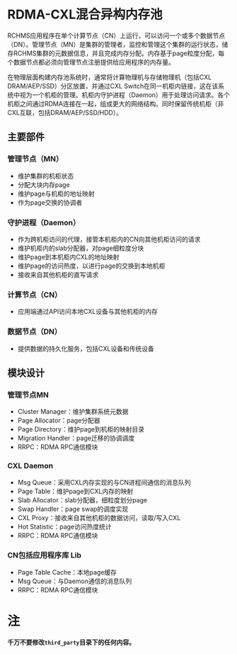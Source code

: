 # RDMA-CXL混合异构内存池

RCHMS应用程序在单个计算节点（CN）上运行，可以访问一个或多个数据节点（DN）。管理节点（MN）是集群的管理者，监控和管理这个集群的运行状态，储存RCHMS集群的元数据信息，并且完成内存分配。内存基于page粒度分配，每个数据节点都必须向管理节点注册提供给应用程序的内存量。

在物理层面构建内存池系统时，通常将计算物理机与存储物理机（包括CXL DRAM/AEP/SSD）分区放置，并通过CXL Switch在同一机柜内链接，这在该系统中视为一个机柜的管理。机柜内守护进程（Daemon）用于处理访问请求。各个机柜之间通过RDMA连接在一起，组成更大的网络结构。同时保留传统机柜（非CXL互联，包括DRAM/AEP/SSD/HDD）。

## 主要部件

### 管理节点（MN）
* 维护集群的机柜状态
* 分配大块内存page
* 维护page与机柜的地址映射
* 作为page交换的协调者

### 守护进程（Daemon）
* 作为跨机柜访问的代理，接管本机柜内的CN向其他机柜访问的请求
* 维护机柜内的slab分配器，对page细粒度分块
* 维护page到本机柜内CXL的地址映射
* 维护page的访问热度，以进行page的交换到本地机柜
* 接收来自其他机柜的直写请求

### 计算节点（CN）
* 应用端通过API访问本地CXL设备与其他机柜的内存

### 数据节点（DN）
* 提供数据的持久化服务，包括CXL设备和传统设备

## 模块设计

### 管理节点MN
* Cluster Manager：维护集群系统元数据
* Page Allocator：page分配器
* Page Directory：维护page到机柜的映射目录
* Migration Handler：page迁移的协调调度
* RRPC：RDMA RPC通信模块

### CXL Daemon
* Msg Queue：采用CXL内存实现的与CN进程间通信的消息队列
* Page Table：维护page到CXL内存的映射
* Slab Allocator：slab分配器，细粒度划分page
* Swap Handler：page swap的调度实现
* CXL Proxy：接收来自其他机柜的数据访问，读取/写入CXL
* Hot Statistic：page访问热度统计
* RRPC：RDMA RPC通信模块

### CN包括应用程序库 Lib
* Page Table Cache：本地page缓存
* Msg Queue：与Daemon通信的消息队列
* RRPC：RDMA RPC通信模块


# 注

**千万不要修改`third_party`目录下的任何内容。**